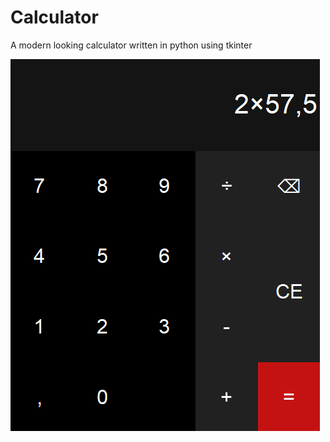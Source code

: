 # Calculator
A modern looking calculator written in python using tkinter

![Example Image](https://github.com/GMkonan/Calculator/blob/master/Images/demo.png)


